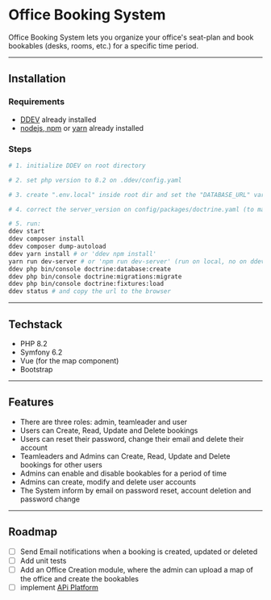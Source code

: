 # Office Booking System

Office Booking System lets you organize your office's seat-plan and book bookables (desks, rooms, etc.) for a specific
time period.

---

## Installation

### Requirements

- [DDEV](https://ddev.readthedocs.io) already installed
- [nodejs, npm](https://nodejs.org) or [yarn](https://classic.yarnpkg.com/) already installed

### Steps

```bash
# 1. initialize DDEV on root directory

# 2. set php version to 8.2 on .ddev/config.yaml

# 3. create ".env.local" inside root dir and set the "DATABASE_URL" variable ("ddev status" for correct value)

# 4. correct the server_version on config/packages/doctrine.yaml (to match the database version)

# 5. run:
ddev start
ddev composer install
ddev composer dump-autoload
ddev yarn install # or 'ddev npm install'
yarn run dev-server # or 'npm run dev-server' (run on local, no on ddev docker)
ddev php bin/console doctrine:database:create
ddev php bin/console doctrine:migrations:migrate
ddev php bin/console doctrine:fixtures:load
ddev status # and copy the url to the browser

```

---

## Techstack

- PHP 8.2
- Symfony 6.2
- Vue (for the map component)
- Bootstrap

---

## Features

- There are three roles: admin, teamleader and user
- Users can Create, Read, Update and Delete bookings
- Users can reset their password, change their email and delete their account
- Teamleaders and Admins can Create, Read, Update and Delete bookings for other users
- Admins can enable and disable bookables for a period of time
- Admins can create, modify and delete user accounts
- The System inform by email on password reset, account deletion and password change

---

## Roadmap

- [ ] Send Email notifications when a booking is created, updated or deleted
- [ ] Add unit tests
- [ ] Add an Office Creation module, where the admin can upload a map of the office and create the bookables
- [ ] implement [APi Platform](https://api-platform.com/)
